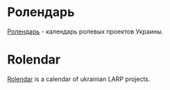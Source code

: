 # Ролендарь
[Ролендарь](http://rolendar.info/) - календарь ролевых проектов Украины.

# Rolendar
[Rolendar](http://rolendar.info/) is a calendar of ukrainian LARP projects.
